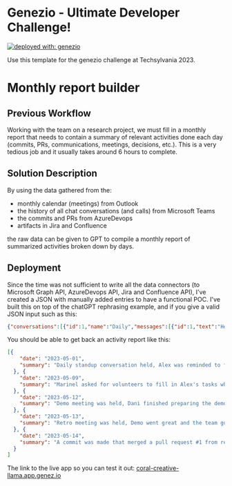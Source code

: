 # Genezio - Ultimate Developer Challenge!

[![deployed with: genezio](https://img.shields.io/badge/deployed_with-genezio-6742c1.svg?labelColor=62C353&style=flat)](https://github.com/genez-io/genezio)

Use this template for the genezio challenge at Techsylvania 2023.

# Monthly report builder


## Previous Workflow

Working with the team on a research project, we must fill in a monthly report that needs to contain a summary of relevant activities done each day (commits, PRs, communications, meetings, decisions, etc.).
This is a very tedious job and it usually takes around 6 hours to complete. 

## Solution Description
By using the data gathered from the:
+ monthly calendar (meetings) from Outlook
+ the history of all chat conversations (and calls) from Microsoft Teams 
+ the commits and PRs from AzureDevops 
+ artifacts in Jira and Confluence 

the raw data can be given to GPT to compile a monthly report of summarized activities broken down by days.


## Deployment
Since the time was not sufficient to write all the data connectors (to Microsoft Graph API, AzureDevops API, Jira and Confluence API), I've created a JSON with manually added entries to have a functional POC.
I've built this on top of the chatGPT rephrasing example, and if you give a valid JSON input such as this:
```json
{"conversations":[{"id":1,"name":"Daily","messages":[{"id":1,"text":"Hey guys, are your ready for our daily standup?","timestamp":"2023-05-01T10:29:29Z","user":{"id":1,"name":"Marinel"}},{"id":2,"text":"Sure, let's do it!","timestamp":"2023-05-01T10:30:30Z","user":{"id":2,"name":"Ana"}},{"id":3,"text":"Great meeting guys! As mentioned in the meeting, I will be on vacation next week.","timestamp":"2023-05-01T10:58:58Z","user":{"id":3,"name":"Alex"}},{"id":4,"text":"With Alex on vacation I need somebody to take over his tasks. Any volunteers?","timestamp":"2023-05-09T13:29:29Z","user":{"id":1,"name":"Marinel"}},{"id":5,"text":"Count me in! I will take over Alex's tasks and prepare the demo for them.","timestamp":"2023-05-09T13:45:45Z","user":{"id":4,"name":"Dani"}},{"id":6,"text":"I just finished the prep for the demo. Marinel, I will send you the link to the demo in a few minutes.","timestamp":"2023-05-12T09:05:00Z","user":{"id":4,"name":"Dani"}},{"id":7,"text":"Great! I'm looking forward to it.","timestamp":"2023-05-12T09:15:00Z","user":{"id":1,"name":"Marinel"}},{"id":8,"text":"Guys, the demo went great! We got the green light to implement the additional features we've discussed in advance.","timestamp":"2023-05-13T10:30:00Z","user":{"id":1,"name":"Marinel"}},{"id":9,"text":"Hmm, I'm not sure we'll have enough time for all of them, but for the top 5 we should be ok.","timestamp":"2023-05-12T09:15:00Z","user":{"id":2,"name":"Ana"}}]},{"id":2,"name":"Alex","messages":[{"id":1,"text":"Hey Alex, make sure you fill in your timesheet for this week before you go on vacation.","timestamp":"2023-05-01T00:12:00Z","user":{"id":1,"name":"Marinel"}},{"id":3,"text":"Sure thing!","timestamp":"2023-05-01T00:12:05Z","user":{"id":3,"name":"Alex"}}]}],"meetings":[{"id":1,"name":"Daily","timestamp":"2023-05-01T10:30:30Z","duration":30,"recurrence":"daily","participants":[{"id":1,"name":"Marinel"},{"id":2,"name":"Ana"},{"id":3,"name":"Alex"},{"id":4,"name":"Dani"}]},{"id":2,"name":"Demo","timestamp":"2023-05-12T15:00:00Z","duration":90,"recurrence":"every other week","participants":[{"id":1,"name":"Marinel"},{"id":2,"name":"Ana"},{"id":3,"name":"Alex"},{"id":4,"name":"Dani"}]},{"id":3,"name":"Retro","timestamp":"2023-05-13T15:00:00Z","duration":60,"recurrence":"every other week","participants":[{"id":1,"name":"Marinel"},{"id":2,"name":"Ana"},{"id":3,"name":"Alex"},{"id":4,"name":"Dani"}]}],"commits":[{"id":"c441029cf673f84c8b7db52d0a5944ee5c52ff89","distinct":true,"message":"updated readme","timestamp":"2023-05-04T12:18:30Z"},{"id":"36c5f2243ed24de58284a96f2a643bed8c028658","distinct":true,"message":"added authentication and authorization","timestamp":"2023-05-09T16:18:30Z"},{"id":"1481a2de7b2a7d02428ad93446ab166be7793fbb","distinct":true,"message":"added unit and integration tests","timestamp":"2023-05-11T117:50:30Z"},{"id":"a6976cfa2d5bdea555893fd2f9c5b8e761fa4989","distinct":true,"message":"Merge pull request #1 from repo/branch","timestamp":"2023-05-14T11:19:30Z"}],"pull_requests":[{"number":1,"title":"added authentication and authorization","timestamp":"2023-05-13T117:50:30Z","head":{"sha":"a6976cfa2d5bdea555893fd2f9c5b8e761fa4989","ref":"branch","repo":{"name":"repo","url":""}}}]}
```

You should be able to get back an activity report like this:
```json
[{
    "date": "2023-05-01",
    "summary": "Daily standup conversation held, Alex was reminded to fill in his timesheet before vacation."
  }, {
    "date": "2023-05-09",
    "summary": "Marinel asked for volunteers to fill in Alex's tasks while on vacation, and Dani volunteered."
  }, {
    "date": "2023-05-12",
    "summary": "Demo meeting was held, Dani finished preparing the demo, and sent the link to Marinel."
  }, {
    "date": "2023-05-13",
    "summary": "Retro meeting was held, Demo went great and the team got the green light to implement additional features, Alex drew attention to the time constraints of achieving all of them."
  }, {
    "date": "2023-05-14",
    "summary": "A commit was made that merged a pull request #1 from repo/branch."
  }
]
```

The link to the live app so you can test it out:
[coral-creative-llama.app.genez.io](https://coral-creative-llama.app.genez.io/)
